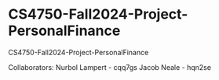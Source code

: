 # CS4750-Fall2024-Project-PersonalFinance
CS4750-Fall2024-Project-PersonalFinance

Collaborators:
Nurbol Lampert - cqq7gs
Jacob Neale - hqn2se
